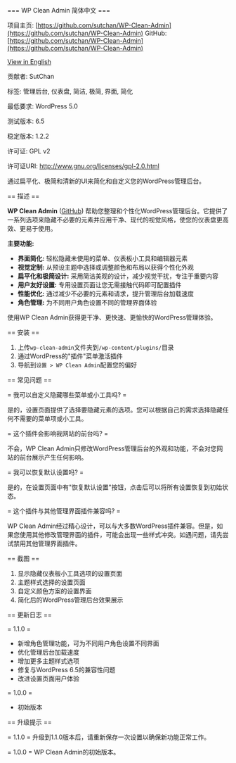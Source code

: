 === WP Clean Admin 简体中文 ===

项目主页: [https://github.com/sutchan/WP-Clean-Admin](https://github.com/sutchan/WP-Clean-Admin)
GitHub: [https://github.com/sutchan/WP-Clean-Admin](https://github.com/sutchan/WP-Clean-Admin)

[View in English](README-en_US.md)

贡献者: SutChan

标签: 管理后台, 仪表盘, 简洁, 极简, 界面, 简化

最低要求: WordPress 5.0

测试版本: 6.5

稳定版本: 1.2.2

许可证: GPL v2

许可证URI: http://www.gnu.org/licenses/gpl-2.0.html

通过扁平化、极简和清新的UI来简化和自定义您的WordPress管理后台。

== 描述 ==

**WP Clean Admin** ([GitHub](https://github.com/sutchan/WP-Clean-Admin)) 帮助您整理和个性化WordPress管理后台。它提供了一系列选项来隐藏不必要的元素并应用干净、现代的视觉风格，使您的仪表盘更高效、更易于使用。

**主要功能:**

* **界面简化:** 轻松隐藏未使用的菜单、仪表板小工具和编辑器元素
* **视觉定制:** 从预设主题中选择或调整颜色和布局以获得个性化外观
* **扁平化和极简设计:** 采用简洁美观的设计，减少视觉干扰，专注于重要内容
* **用户友好设置:** 专用设置页面让您无需接触代码即可配置插件
* **性能优化:** 通过减少不必要的元素和请求，提升管理后台加载速度
* **角色管理:** 为不同用户角色设置不同的管理界面体验

使用WP Clean Admin获得更干净、更快速、更愉快的WordPress管理体验。

== 安装 ==

1. 上传`wp-clean-admin`文件夹到`/wp-content/plugins/`目录
2. 通过WordPress的"插件"菜单激活插件
3. 导航到`设置 > WP Clean Admin`配置您的偏好

== 常见问题 ==

= 我可以自定义隐藏哪些菜单或小工具吗? =

是的，设置页面提供了选择要隐藏元素的选项。您可以根据自己的需求选择隐藏任何不需要的菜单项或小工具。

= 这个插件会影响我网站的前台吗? =

不会，WP Clean Admin只修改WordPress管理后台的外观和功能，不会对您网站的前台展示产生任何影响。

= 我可以恢复默认设置吗? =

是的，在设置页面中有"恢复默认设置"按钮，点击后可以将所有设置恢复到初始状态。

= 这个插件与其他管理界面插件兼容吗? =

WP Clean Admin经过精心设计，可以与大多数WordPress插件兼容。但是，如果您使用其他修改管理界面的插件，可能会出现一些样式冲突。如遇问题，请先尝试禁用其他管理界面插件。

== 截图 ==

1. 显示隐藏仪表板小工具选项的设置页面
2. 主题样式选择的设置页面
3. 自定义颜色方案的设置界面
4. 简化后的WordPress管理后台效果展示

== 更新日志 ==

= 1.1.0 =
* 新增角色管理功能，可为不同用户角色设置不同界面
* 优化管理后台加载速度
* 增加更多主题样式选项
* 修复与WordPress 6.5的兼容性问题
* 改进设置页面用户体验

= 1.0.0 =
* 初始版本

== 升级提示 ==

= 1.1.0 =
升级到1.1.0版本后，请重新保存一次设置以确保新功能正常工作。

= 1.0.0 =
WP Clean Admin的初始版本。